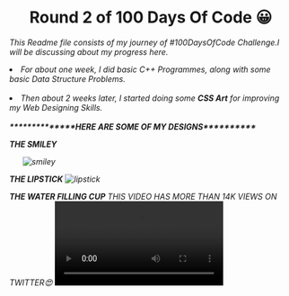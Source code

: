 <h1 align="center"><b>Round 2 of 100 Days Of Code 😀</b></h1>
  
  
 <i> This Readme file consists of  my journey of #100DaysOfCode Challenge.I will be discussing about my progress here.<i>
  

  <li>For about one week, I did basic C++ Programmes, along with some basic Data Structure Problems.</li>
  <br>
  <li>Then about 2 weeks later, I started doing some <b>CSS Art</b> for improving my Web Designing Skills.</li>
  <br>
  <b>**************HERE ARE SOME OF MY DESIGNS**********</b>
  <br>
  
  <b>THE SMILEY</B>
  <ol><img src="https://i.ibb.co/z4tqYjY/smiley.png" alt="smiley" border="0"></ol>
  
  
  <b>THE LIPSTICK</b>
  <img src="https://i.ibb.co/bJrgHLm/lipstick.png" alt="lipstick" border="0">
  <br>
  
  
  <b>THE WATER FILLING CUP</b>
  <i>THIS VIDEO HAS MORE THAN 14K VIEWS ON TWITTER😍</i>
  <video src="https://vimeo.com/user118148589/review/431188881/34f27c9af0"></video>
